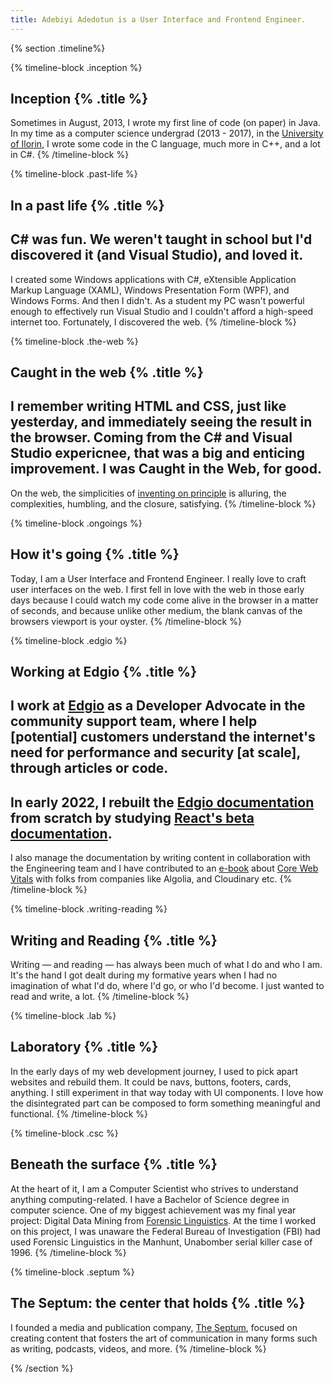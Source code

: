 ```yaml
---
title: Adebiyi Adedotun is a User Interface and Frontend Engineer.
---
```


{% section .timeline%}

{% timeline-block .inception %}
## Inception {% .title %}
Sometimes in August, 2013, I wrote my first line of code (on paper) in Java. In my time as a computer science undergrad (2013 - 2017), in the [University of Ilorin](https://bit.ly/3ztwU3I), I wrote some code in the C language, much more in C++, and a lot in C#.
{% /timeline-block %}

{% timeline-block .past-life %}
## In a past life {% .title %}
C# was fun. We weren't taught in school but I'd discovered it (and Visual Studio), and loved it.
---
I created some Windows applications with C#, eXtensible Application Markup Language (XAML), Windows Presentation Form (WPF), and Windows Forms. And then I didn't. As a student my PC wasn't powerful enough to effectively run Visual Studio and I couldn't afford a high-speed internet too. Fortunately, I discovered the web.
{% /timeline-block %}

{% timeline-block .the-web %}
## Caught in the web {% .title %}
I remember writing HTML and CSS, just like yesterday, and immediately seeing the result in the browser. Coming from the C# and Visual Studio expericnee, that was a big and enticing improvement. I was Caught in the Web, for good.
---
On the web, the simplicities of [inventing on principle](https://bit.ly/3fgkFR4) is alluring, the complexities, humbling, and the closure, satisfying.
{% /timeline-block %}

{% timeline-block .ongoings %}
## How it's going {% .title %}
Today, I am a User Interface and Frontend Engineer. I really love to craft user interfaces on the web. I first fell in love with the web in those early days because I could watch my code come alive in the browser in a matter of seconds, and because unlike other medium, the blank canvas of the browsers viewport is your oyster.
{% /timeline-block %}

{% timeline-block .edgio %}
## Working at Edgio {% .title %}
I work at [Edgio](https://edg.io) as a Developer Advocate in the community support team, where I help [potential] customers understand the internet's need for performance and security [at scale], through articles or code.
---
In early 2022, I rebuilt the [Edgio documentation](https://docs.edg.io) from scratch by studying [React's beta documentation](https://beta.reactjs.org).
---
I also manage the documentation by writing content in collaboration with the Engineering team and I have contributed to an [e-book](https://bit.ly/3Nn31Yr) about [Core Web Vitals](https://web.dev/vitals) with folks from companies like Algolia, and Cloudinary etc.
{% /timeline-block %}

{% timeline-block .writing-reading %}
## Writing and Reading {% .title %}
Writing — and reading — has always been much of what I do and who I am. It's the hand I got dealt during my formative years when I had no imagination of what I'd do, where I'd go, or who I'd become. I just wanted to read and write, a lot.
{% /timeline-block %}

{% timeline-block .lab %}
## Laboratory {% .title %}
In the early days of my web development journey, I used to pick apart websites and rebuild them. It could be navs, buttons, footers, cards, anything. I still experiment in that way today with UI components. I love how the disintegrated part can be composed to form something meaningful and functional.
{% /timeline-block %}

{% timeline-block .csc %}
## Beneath the surface {% .title %}
At the heart of it, I am a Computer Scientist who strives to understand anything computing-related. I have a Bachelor of Science degree in computer science. One of my biggest achievement was my final year project: Digital Data Mining from [Forensic Linguistics](https://n.pr/3sELB02). At the time I worked on this project, I was unaware the Federal Bureau of Investigation (FBI) had used Forensic Linguistics in the Manhunt, Unabomber serial killer case of 1996.
{% /timeline-block %}

{% timeline-block .septum %}
## The Septum: the center that holds {% .title %}
I founded a media and publication company, [The Septum](https://theseptum.com), focused on creating content that fosters the art of communication in many forms such as writing, podcasts, videos, and more.
{% /timeline-block %}

{% /section %}

